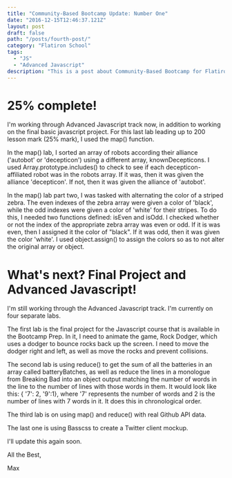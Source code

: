 ```yaml
---
title: "Community-Based Bootcamp Update: Number One"
date: "2016-12-15T12:46:37.121Z"
layout: post
draft: false
path: "/posts/fourth-post/"
category: "Flatiron School"
tags:
  - "JS"
  - "Advanced Javascript"
description: "This is a post about Community-Based Bootcamp for Flatiron School."
---
```


# 25% complete!

I'm working through Advanced Javascript track now, in addition to working on the final basic javascript project. For this last lab leading up to 200 lesson mark (25% mark), I used the map() function. 

In the map() lab, I sorted an array of robots according their alliance ('autobot' or 'decepticon') using a different array, knownDecepticons. I used Array.prototype.includes() to check to see if each decepticon-affiliated robot was in the robots array. If it was, then it was given the alliance 'decepticon'. If not, then it was given the alliance of 'autobot'.

In the map() lab part two, I was tasked with alternating the color of a striped zebra. The even indexes of the zebra array were given a color of 'black', while the odd indexes were given a color of 'white' for their stripes. To do this, I needed two functions defined: isEven and isOdd. I checked whether or not the index of the appropriate zebra array was even or odd. If it is was even, then I assigned it the color of "black". If it was odd, then it was given the color 'white'. I used object.assign() to assign the colors so as to not alter the original array or object.  

# What's next? Final Project and Advanced Javascript!

I'm still working through the Advanced Javascript track. I'm currently on four separate labs. 

The first lab is the final project for the Javascript course that is available in the Bootcamp Prep. In it, I need to animate the game, Rock Dodger, which uses a dodger to bounce rocks back up the screen. I need to move the dodger right and left, as well as move the rocks and prevent collisions. 

The second lab is using reduce() to get the sum of all the batteries in an array called batteryBatches, as well as reduce the lines in a monologue from Breaking Bad into an object output matching the number of words in the line to the number of lines with those words in them. It would look like this: { '7': 2, '9':1}, where '7' represents the number of words and 2 is the number of lines with 7 words in it. It does this in chronological order. 

The third lab is on using map() and reduce() with real Github API data. 

The last one is using Basscss to create a Twitter client mockup.

I'll update this again soon.  

All the Best, 

Max  